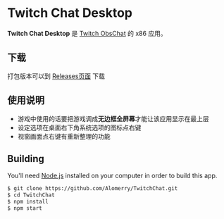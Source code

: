 # Twitch Chat Desktop

**Twitch Chat Desktop** 是 [Twitch ObsChat](https://chat.alomerry.com/) 的 x86 应用。

## 下载

打包版本可以到 [Releases页面](https://github.com/Alomerry/TwitchChat/releases) 下载

## 使用说明

* 游戏中使用的话要把游戏调成**无边框全屏幕**才能让该应用显示在最上层
* 设定选项在桌面右下角系统选项的图标点右键
* 视窗画面点右键有重新整理的功能

## Building

You'll need [Node.js](https://nodejs.org) installed on your computer in order to build this app.

```bash
$ git clone https://github.com/Alomerry/TwitchChat.git
$ cd TwitchChat
$ npm install
$ npm start
```